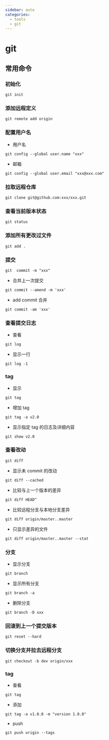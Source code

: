 ```yaml
---
sidebar: auto
categories:
  - tools
  - git
---
```


# git

## 常用命令

### 初始化

```
git init
```

### 添加远程定义

```
git remote add origin
```

### 配置用户名

- 用户名

```
git config --global user.name "xxx"
```

- 邮箱

```
git config --global user.email "xxx@xxx.com"
```

### 拉取远程仓库

```
git clone git@github.com:xxx/xxx.git
```

### 查看当前版本状态

```
git status
```

### 添加所有更改过文件

```
git add .
```

### 提交

```
git  commit -m "xxx"
```

- 合并上一次提交

```
git commit --amend -m 'xxx'
```

- add commit 合并

```
git commit -am 'xxx'
```

### 查看提交日志

- 查看

```
git log
```

- 显示一行

```
git log -1
```

### tag

- 显示

```
git tag
```

- 增加 tag

```
git tag -a v2.0
```

- 显示指定 tag 的日志及详细内容

```
git show v2.0
```

### 查看改动

```
git diff
```

- 显示未 commit 的改动

```
git diff --cached
```

- 比较与上一个版本的差异

```
git diff HEAD^
```

- 比较远程分支与本地分支差异

```
git diff origin/master..master
```

- 只显示差异的文件

```
git diff origin/master..master --stat
```

### 分支

- 显示分支

```
git branch
```

- 显示所有分支

```
git branch -a
```

- 删除分支

```
git branch -D xxx
```

### 回滚到上一个提交版本

```
git reset --hard
```

### 切换分支并拉去远程分支

```
git checkout -b dev origin/xxx
```

### tag

- 查看

```
git tag
```

- 添加

```
git tag -a v1.0.0 -m "version 1.0.0"
```

- push

```
git push origin --tags
```
